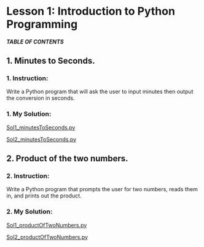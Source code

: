 # Lesson 1: Introduction to Python Programming

##### TABLE OF CONTENTS


## 1. Minutes to Seconds.
### 1. Instruction:
Write a Python program that will ask the user to input minutes then output the conversion in seconds.

### 1. My Solution:
[Sol1_minutesToSeconds.py](https://github.com/p3uj/Integrative-Programming-and-Technology-1_Assignments/blob/ef64a3ba7bf5774efc3617ea35d17862e63c57bc/Assignment%201/Sol1_minutesToSeconds.py)

[Sol2_minutesToSeconds.py](https://github.com/p3uj/Integrative-Programming-and-Technology-1_Assignments/blob/ef64a3ba7bf5774efc3617ea35d17862e63c57bc/Assignment%201/Sol2_minutesToSeconds.py)

## 2. Product of the two numbers.
### 2. Instruction:
Write a Python program that prompts the user for two numbers, reads them in, and prints out the product.

### 2. My Solution:
[Sol1_productOfTwoNumbers.py](https://github.com/p3uj/Integrative-Programming-and-Technology-1_Assignments/blob/ef64a3ba7bf5774efc3617ea35d17862e63c57bc/Assignment%201/Sol1_productOfTwoNumbers.py)

[Sol2_productOfTwoNumbers.py](https://github.com/p3uj/Integrative-Programming-and-Technology-1_Assignments/blob/ef64a3ba7bf5774efc3617ea35d17862e63c57bc/Assignment%201/Sol2_productOfTwoNumbers.py)

